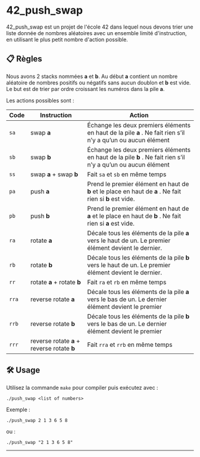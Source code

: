 # 42_push_swap

42_push_swap est un projet de l'école 42 dans lequel nous devons trier une liste donnée de nombres aléatoires avec un ensemble limité d'instruction, en utilisant le plus petit nombre d'action possible.

## 📋 Règles

Nous avons 2 stacks nommées **a** et **b**.
Au début **a** contient un nombre aléatoire de nombres positifs ou négatifs sans aucun doublon et **b** est vide.
Le but est de trier par ordre croissant les numéros dans la pile **a**.

Les actions possibles sont :

| Code  | Instruction                                 | Action                                                                                                       |
| ----- | ------------------------------------------- | ------------------------------------------------------------------------------------------------------------ |
| `sa`  | swap **a**                                  | Échange les deux premiers éléments en haut de la pile **a** . Ne fait rien s’il n’y a qu’un ou aucun élément |
| `sb`  | swap **b**                                  | Échange les deux premiers éléments en haut de la pile **b** . Ne fait rien s’il n’y a qu’un ou aucun élément |
| `ss`  | swap **a** + swap **b**                     | Fait ```sa``` et ```sb``` en même temps                                                                      |
| `pa`  | push **a**                                  | Prend le premier élément en haut de **b** et le place en haut de **a** . Ne fait rien si **b** est vide.     |
| `pb`  | push **b**                                  | Prend le premier élément en haut de **a** et le place en haut de **b** . Ne fait rien si **a** est vide.     |
| `ra`  | rotate **a**                                | Décale tous les éléments de la pile **a** vers le haut de un. Le premier élément devient le dernier.         |
| `rb`  | rotate **b**                                | Décale tous les éléments de la pile **b** vers le haut de un. Le premier élément devient le dernier.         |
| `rr`  | rotate **a** + rotate **b**               | Fait ```ra``` et ```rb``` en même temps                                                                        |
| `rra` | reverse rotate **a**                        | Décale tous les éléments de la pile **a** vers le bas de un. Le dernier élément devient le premier           |
| `rrb` | reverse rotate **b**                        | Décale tous les éléments de la pile **b** vers le bas de un. Le dernier élément devient le premier           |
| `rrr` | reverse rotate **a** + reverse rotate **b** | Fait ```rra``` et ```rrb``` en même temps                                                                    |



## 🛠️ Usage

Utilisez la commande ```make``` pour compiler puis exécutez avec : 
```
./push_swap <list of numbers>
```
Exemple :
```
./push_swap 2 1 3 6 5 8
```
ou :
```
./push_swap "2 1 3 6 5 8"
```
***
